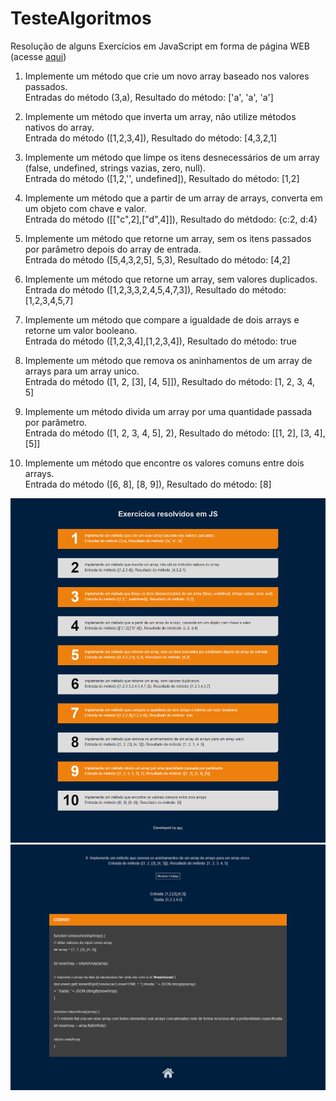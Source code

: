 # TesteAlgoritmos
 Resolução de alguns Exercícios em JavaScript em forma de página WEB<br>
 (acesse <a href="https://oiesc.github.io/ExerciciosResolvidosemJS/index.html" target="_blank">aqui</a>)

1. Implemente um método que crie um novo array baseado nos valores passados.<br>
Entradas do método (3,a), Resultado do método: ['a', 'a', 'a']

2. Implemente um método que inverta um array, não utilize métodos nativos do array.<br>
Entrada do método ([1,2,3,4]), Resultado do método: [4,3,2,1]

3. Implemente um método que limpe os itens desnecessários de um array (false, undefined, strings vazias, zero, null).<br>
Entrada do método ([1,2,'', undefined]), Resultado do método: [1,2]

4. Implemente um método que a partir de um array de arrays, converta em um objeto com chave e valor.<br>
Entrada do método ([["c",2],["d",4]]), Resultado do métdodo: {c:2, d:4}

5. Implemente um método que retorne um array, sem os itens passados por parâmetro depois do array de entrada.<br>
Entrada do método ([5,4,3,2,5], 5,3), Resultado do método: [4,2]

6. Implemente um método que retorne um array, sem valores duplicados.<br>
Entrada do método ([1,2,3,3,2,4,5,4,7,3]), Resultado do método: [1,2,3,4,5,7]

7. Implemente um método que compare a igualdade de dois arrays e retorne um valor booleano.<br>
Entrada do método ([1,2,3,4],[1,2,3,4]), Resultado do método: true

8. Implemente um método que remova os aninhamentos de um array de arrays para um array unico.<br>
Entrada do método ([1, 2, [3], [4, 5]]), Resultado do método: [1, 2, 3, 4, 5]

9. Implemente um método divida um array por uma quantidade passada por parâmetro.<br>
Entrada do método ([1, 2, 3, 4, 5], 2), Resultado do método: [[1, 2], [3, 4], [5]]

10. Implemente um método que encontre os valores comuns entre dois arrays.<br>
Entrada do método ([6, 8], [8, 9]), Resultado do método: [8]<br>

![img](print1.png)
![img](print2.png)
